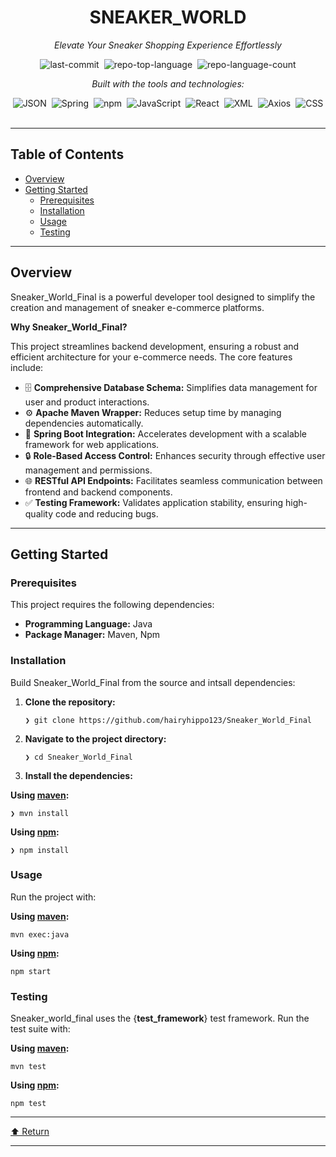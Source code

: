 <div id="top" class="">

<div align="center" class="text-center">
<h1>SNEAKER_WORLD</h1>
<p><em>Elevate Your Sneaker Shopping Experience Effortlessly</em></p>

<img alt="last-commit" src="https://img.shields.io/github/last-commit/hairyhippo123/Sneaker_World_Final?style=flat&amp;logo=git&amp;logoColor=white&amp;color=0080ff" class="inline-block mx-1" style="margin: 0px 2px;">
<img alt="repo-top-language" src="https://img.shields.io/github/languages/top/hairyhippo123/Sneaker_World_Final?style=flat&amp;color=0080ff" class="inline-block mx-1" style="margin: 0px 2px;">
<img alt="repo-language-count" src="https://img.shields.io/github/languages/count/hairyhippo123/Sneaker_World_Final?style=flat&amp;color=0080ff" class="inline-block mx-1" style="margin: 0px 2px;">
<p><em>Built with the tools and technologies:</em></p>
<img alt="JSON" src="https://img.shields.io/badge/JSON-000000.svg?style=flat&amp;logo=JSON&amp;logoColor=white" class="inline-block mx-1" style="margin: 0px 2px;">
<img alt="Spring" src="https://img.shields.io/badge/Spring-000000.svg?style=flat&amp;logo=Spring&amp;logoColor=white" class="inline-block mx-1" style="margin: 0px 2px;">
<img alt="npm" src="https://img.shields.io/badge/npm-CB3837.svg?style=flat&amp;logo=npm&amp;logoColor=white" class="inline-block mx-1" style="margin: 0px 2px;">
<img alt="JavaScript" src="https://img.shields.io/badge/JavaScript-F7DF1E.svg?style=flat&amp;logo=JavaScript&amp;logoColor=black" class="inline-block mx-1" style="margin: 0px 2px;">
<img alt="React" src="https://img.shields.io/badge/React-61DAFB.svg?style=flat&amp;logo=React&amp;logoColor=black" class="inline-block mx-1" style="margin: 0px 2px;">
<img alt="XML" src="https://img.shields.io/badge/XML-005FAD.svg?style=flat&amp;logo=XML&amp;logoColor=white" class="inline-block mx-1" style="margin: 0px 2px;">
<img alt="Axios" src="https://img.shields.io/badge/Axios-5A29E4.svg?style=flat&amp;logo=Axios&amp;logoColor=white" class="inline-block mx-1" style="margin: 0px 2px;">
<img alt="CSS" src="https://img.shields.io/badge/CSS-663399.svg?style=flat&amp;logo=CSS&amp;logoColor=white" class="inline-block mx-1" style="margin: 0px 2px;">
</div>
<br>
<hr>
<h2>Table of Contents</h2>
<ul class="list-disc pl-4 my-0">
<li class="my-0"><a href="#overview">Overview</a></li>
<li class="my-0"><a href="#getting-started">Getting Started</a>
<ul class="list-disc pl-4 my-0">
<li class="my-0"><a href="#prerequisites">Prerequisites</a></li>
<li class="my-0"><a href="#installation">Installation</a></li>
<li class="my-0"><a href="#usage">Usage</a></li>
<li class="my-0"><a href="#testing">Testing</a></li>
</ul>
</li>
</ul>
<hr>
<h2>Overview</h2>
<p>Sneaker_World_Final is a powerful developer tool designed to simplify the creation and management of sneaker e-commerce platforms.</p>
<p><strong>Why Sneaker_World_Final?</strong></p>
<p>This project streamlines backend development, ensuring a robust and efficient architecture for your e-commerce needs. The core features include:</p>
<ul class="list-disc pl-4 my-0">
<li class="my-0">🗄️ <strong>Comprehensive Database Schema:</strong> Simplifies data management for user and product interactions.</li>
<li class="my-0">⚙️ <strong>Apache Maven Wrapper:</strong> Reduces setup time by managing dependencies automatically.</li>
<li class="my-0">🚀 <strong>Spring Boot Integration:</strong> Accelerates development with a scalable framework for web applications.</li>
<li class="my-0">🔒 <strong>Role-Based Access Control:</strong> Enhances security through effective user management and permissions.</li>
<li class="my-0">🌐 <strong>RESTful API Endpoints:</strong> Facilitates seamless communication between frontend and backend components.</li>
<li class="my-0">✅ <strong>Testing Framework:</strong> Validates application stability, ensuring high-quality code and reducing bugs.</li>
</ul>
<hr>
<h2>Getting Started</h2>
<h3>Prerequisites</h3>
<p>This project requires the following dependencies:</p>
<ul class="list-disc pl-4 my-0">
<li class="my-0"><strong>Programming Language:</strong> Java</li>
<li class="my-0"><strong>Package Manager:</strong> Maven, Npm</li>
</ul>
<h3>Installation</h3>
<p>Build Sneaker_World_Final from the source and intsall dependencies:</p>
<ol>
<li class="my-0">
<p><strong>Clone the repository:</strong></p>
<pre><code class="language-sh">❯ git clone https://github.com/hairyhippo123/Sneaker_World_Final
</code></pre>
</li>
<li class="my-0">
<p><strong>Navigate to the project directory:</strong></p>
<pre><code class="language-sh">❯ cd Sneaker_World_Final
</code></pre>
</li>
<li class="my-0">
<p><strong>Install the dependencies:</strong></p>
</li>
</ol>
<p><strong>Using <a href="https://maven.apache.org/">maven</a>:</strong></p>
<pre><code class="language-sh">❯ mvn install
</code></pre>
<p><strong>Using <a href="https://www.npmjs.com/">npm</a>:</strong></p>
<pre><code class="language-sh">❯ npm install
</code></pre>
<h3>Usage</h3>
<p>Run the project with:</p>
<p><strong>Using <a href="https://maven.apache.org/">maven</a>:</strong></p>
<pre><code class="language-sh">mvn exec:java
</code></pre>
<p><strong>Using <a href="https://www.npmjs.com/">npm</a>:</strong></p>
<pre><code class="language-sh">npm start
</code></pre>
<h3>Testing</h3>
<p>Sneaker_world_final uses the {<strong>test_framework</strong>} test framework. Run the test suite with:</p>
<p><strong>Using <a href="https://maven.apache.org/">maven</a>:</strong></p>
<pre><code class="language-sh">mvn test
</code></pre>
<p><strong>Using <a href="https://www.npmjs.com/">npm</a>:</strong></p>
<pre><code class="language-sh">npm test
</code></pre>
<hr>
<div align="left" class=""><a href="#top">⬆ Return</a></div>
<hr></div>
